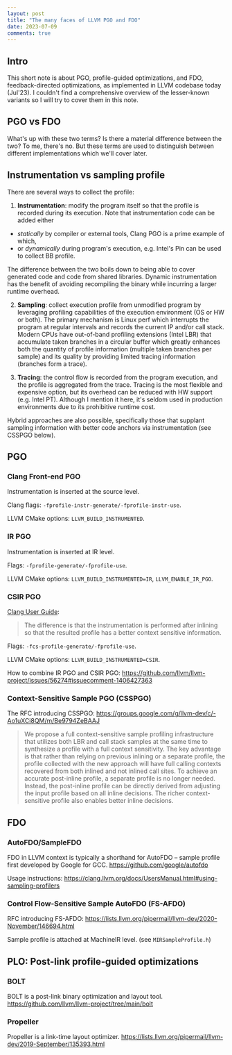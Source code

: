 ```yaml
---
layout: post
title: "The many faces of LLVM PGO and FDO"
date: 2023-07-09
comments: true
---
```

## Intro

This short note is about PGO, profile-guided optimizations, and FDO, feedback-directed optimizations, 
as implemented in LLVM codebase today (Jul'23). I couldn't find a comprehensive overview of the 
lesser-known variants so I will try to cover them in this note.

## PGO vs FDO
What's up with these two terms? Is there a material difference between the two? To me, there's no.
But these terms are used to distinguish between different implementations which we'll cover later.

## Instrumentation vs sampling profile

There are several ways to collect the profile:

1. **Instrumentation**: modify the program itself so that the profile is recorded during its execution.
Note that instrumentation code can be added either
  - _statically_ by compiler or external tools, Clang PGO is a prime example of which,
  - or _dynamically_ during program's execution, e.g. Intel's Pin can be used to collect BB profile.

  The difference between the two boils down to being able to cover generated code and code from shared libraries.
Dynamic instrumentation has the benefit of avoiding recompiling the binary while incurring a larger
runtime overhead.

2. **Sampling**: collect execution profile from unmodified program by leveraging profiling capabilities of
the execution environment (OS or HW or both). The primary mechanism is Linux perf which interrupts 
the program at regular intervals and records the current IP and/or call stack. Modern CPUs have
out-of-band profiling extensions (Intel LBR) that accumulate taken branches in a circular buffer
which greatly enhances both the quantity of profile information (multiple taken branches per sample)
and its quality by providing limited tracing information (branches form a trace).

3. **Tracing**: the control flow is recorded from the program execution, and the profile is aggregated
from the trace. Tracing is the most flexible and expensive option, but its overhead can be reduced with
HW support (e.g. Intel PT). Although I mention it here, it's seldom used in production environments
due to its prohibitive runtime cost.

Hybrid approaches are also possible, specifically those that supplant sampling information with better
code anchors via instrumentation (see CSSPGO below).

## PGO
### Clang Front-end PGO
Instrumentation is inserted at the source level.

Clang flags: `-fprofile-instr-generate/-fprofile-instr-use`.

LLVM CMake options: `LLVM_BUILD_INSTRUMENTED`.

### IR PGO
Instrumentation is inserted at IR level.

Flags: `-fprofile-generate/-fprofile-use`.

LLVM CMake options: `LLVM_BUILD_INSTRUMENTED=IR`, `LLVM_ENABLE_IR_PGO`.

### CSIR PGO
[Clang User Guide](https://clang.llvm.org/docs/UsersManual.html#cmdoption-fcs-profile-generate):
> The difference is that the instrumentation is performed after inlining so that the
> resulted profile has a better context sensitive information.

Flags: `-fcs-profile-generate/-fprofile-use`.

LLVM CMake options: `LLVM_BUILD_INSTRUMENTED=CSIR`.

How to combine IR PGO and CSIR PGO:
https://github.com/llvm/llvm-project/issues/56274#issuecomment-1406427363

### Context-Sensitive Sample PGO (CSSPGO)

The RFC introducing CSSPGO:
https://groups.google.com/g/llvm-dev/c/-Ao1uXCi8QM/m/Be9794ZeBAAJ
> We propose a full context-sensitive sample profiling infrastructure that utilizes
> both LBR and call stack samples at the same time to synthesize a profile with a full
> context sensitivity. The key advantage is that rather than relying on previous
> inlining or a separate profile, the profile collected with the new approach will have
> full calling contexts recovered from both inlined and not inlined call sites.
> To achieve an accurate post-inline profile, a separate profile is no longer needed.
> Instead, the post-inline profile can be directly derived from adjusting the input
> profile based on all inline decisions. The richer context-sensitive profile also
> enables better inline decisions.


## FDO
### AutoFDO/SampleFDO
FDO in LLVM context is typically a shorthand for AutoFDO – sample profile first developed by Google for GCC. 
https://github.com/google/autofdo

Usage instructions: https://clang.llvm.org/docs/UsersManual.html#using-sampling-profilers

### Control Flow-Sensitive Sample AutoFDO (FS-AFDO)
RFC introducing FS-AFDO: 
https://lists.llvm.org/pipermail/llvm-dev/2020-November/146694.html

Sample profile is attached at MachineIR level. (see `MIRSampleProfile.h`)

## PLO: Post-link profile-guided optimizations
### BOLT
BOLT is a post-link binary optimization and layout tool.
https://github.com/llvm/llvm-project/tree/main/bolt

### Propeller
Propeller is a link-time layout optimizer.
https://lists.llvm.org/pipermail/llvm-dev/2019-September/135393.html

